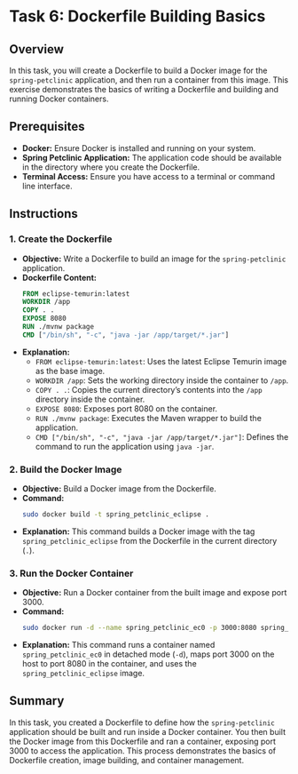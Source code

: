 # Task 6: Dockerfile Building Basics

## Overview

In this task, you will create a Dockerfile to build a Docker image for the `spring-petclinic` application, and then run a container from this image. This exercise demonstrates the basics of writing a Dockerfile and building and running Docker containers.

## Prerequisites

- **Docker:** Ensure Docker is installed and running on your system.
- **Spring Petclinic Application:** The application code should be available in the directory where you create the Dockerfile.
- **Terminal Access:** Ensure you have access to a terminal or command line interface.

## Instructions

### 1. Create the Dockerfile

   - **Objective:** Write a Dockerfile to build an image for the `spring-petclinic` application.
   - **Dockerfile Content:**
     ```dockerfile
     FROM eclipse-temurin:latest
     WORKDIR /app
     COPY . .
     EXPOSE 8080
     RUN ./mvnw package
     CMD ["/bin/sh", "-c", "java -jar /app/target/*.jar"]
     ```
   - **Explanation:**
     - `FROM eclipse-temurin:latest`: Uses the latest Eclipse Temurin image as the base image.
     - `WORKDIR /app`: Sets the working directory inside the container to `/app`.
     - `COPY . .`: Copies the current directory’s contents into the `/app` directory inside the container.
     - `EXPOSE 8080`: Exposes port 8080 on the container.
     - `RUN ./mvnw package`: Executes the Maven wrapper to build the application.
     - `CMD ["/bin/sh", "-c", "java -jar /app/target/*.jar"]`: Defines the command to run the application using `java -jar`.

### 2. Build the Docker Image

   - **Objective:** Build a Docker image from the Dockerfile.
   - **Command:**
     ```bash
     sudo docker build -t spring_petclinic_eclipse .
     ```
   - **Explanation:** This command builds a Docker image with the tag `spring_petclinic_eclipse` from the Dockerfile in the current directory (`.`).

### 3. Run the Docker Container

   - **Objective:** Run a Docker container from the built image and expose port 3000.
   - **Command:**
     ```bash
     sudo docker run -d --name spring_petclinic_ec0 -p 3000:8080 spring_petclinic_eclipse
     ```
   - **Explanation:** This command runs a container named `spring_petclinic_ec0` in detached mode (`-d`), maps port 3000 on the host to port 8080 in the container, and uses the `spring_petclinic_eclipse` image.

## Summary

In this task, you created a Dockerfile to define how the `spring-petclinic` application should be built and run inside a Docker container. You then built the Docker image from this Dockerfile and ran a container, exposing port 3000 to access the application. This process demonstrates the basics of Dockerfile creation, image building, and container management.
